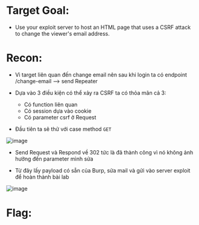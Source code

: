 # Target Goal: 
- Use your exploit server to host an HTML page that uses a CSRF attack to change the viewer's email address.

# Recon: 
- Vì target liên quan đến change email nên sau khi login ta có endpoint /change-email --> send Repeater
- Dựa vào 3 điều kiện có thể xảy ra CSRF ta có thỏa mãn cả 3:
   + Có function liên quan 
   + Có session dựa vào cookie
   + Có parameter csrf ở Request

- Đầu tiên ta sẽ thử với case method `GET`

![image](https://github.com/vanniichan/Portswigger/assets/112863484/367b2ec6-c25b-4531-b791-3f6008252d72)
    
- Send Request và Respond về 302 tức là đã thành công vì nó không ảnh hưởng đến parameter mình sửa

- Từ đây lấy payload có sẵn của Burp, sửa mail và gửi vào server exploit để hoàn thành bài lab 
    
![image](https://github.com/vanniichan/Portswigger/assets/112863484/a500fd6f-ed64-4181-8685-84c8375d460f)



# Flag: 

